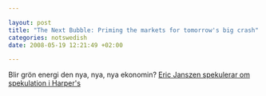 ```yaml
--- 

layout: post
title: "The Next Bubble: Priming the markets for tomorrow's big crash" 
categories: notswedish
date: 2008-05-19 12:21:49 +02:00 

---
```


Blir grön energi den nya, nya, nya ekonomin? [Eric Janszen spekulerar om spekulation i Harper's](http://www.harpers.org/archive/2008/02/0081908)[](http://www.harpers.org/archive/2008/02/0081908) 